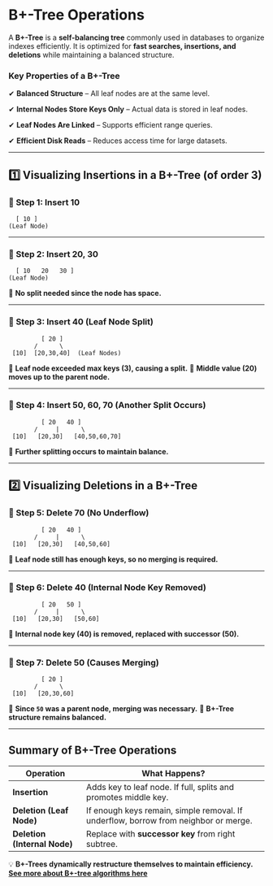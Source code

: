 # **B+-Tree Operations**

A **B+-Tree** is a **self-balancing tree** commonly used in databases to organize indexes efficiently. It is optimized for **fast searches, insertions, and deletions** while maintaining a balanced structure. 

### **Key Properties of a B+-Tree**
✔ **Balanced Structure** – All leaf nodes are at the same level.

✔ **Internal Nodes Store Keys Only** – Actual data is stored in leaf nodes.

✔ **Leaf Nodes Are Linked** – Supports efficient range queries.

✔ **Efficient Disk Reads** – Reduces access time for large datasets.

---

## **1️⃣ Visualizing Insertions in a B+-Tree (of order 3)**

### **📌 Step 1: Insert 10**
```
  [ 10 ]
(Leaf Node)
```


---
### **📌 Step 2: Insert 20, 30**
```
  [ 10   20   30 ]
(Leaf Node)
```



📌 **No split needed since the node has space.**

---
### **📌 Step 3: Insert 40 (Leaf Node Split)**
```
         [ 20 ]
       /      \
 [10]  [20,30,40]  (Leaf Nodes)
```


📌 **Leaf node exceeded max keys (3), causing a split.**
📌 **Middle value (20) moves up to the parent node.**

---
### **📌 Step 4: Insert 50, 60, 70 (Another Split Occurs)**
```
         [ 20   40 ]
       /     |      \
 [10]   [20,30]   [40,50,60,70]
```


📌 **Further splitting occurs to maintain balance.**

---

## **2️⃣ Visualizing Deletions in a B+-Tree**

### **📌 Step 5: Delete 70 (No Underflow)**
```
         [ 20   40 ]
       /     |      \
 [10]   [20,30]   [40,50,60]
```


📌 **Leaf node still has enough keys, so no merging is required.**

---
### **📌 Step 6: Delete 40 (Internal Node Key Removed)**
```
         [ 20   50 ]
       /     |      \
 [10]   [20,30]   [50,60]
```


📌 **Internal node key (40) is removed, replaced with successor (50).**

---
### **📌 Step 7: Delete 50 (Causes Merging)**
```
         [ 20 ]
       /      \
 [10]   [20,30,60]
```


📌 **Since `50` was a parent node, merging was necessary.**
📌 **B+-Tree structure remains balanced.**

---

## **Summary of B+-Tree Operations**
| **Operation** | **What Happens?** |
|--------------|------------------|
| **Insertion** | Adds key to leaf node. If full, splits and promotes middle key. |
| **Deletion (Leaf Node)** | If enough keys remain, simple removal. If underflow, borrow from neighbor or merge. |
| **Deletion (Internal Node)** | Replace with **successor key** from right subtree. |

💡 **B+-Trees dynamically restructure themselves to maintain efficiency.**
**[See more about B+-tree algorithms here](Bplus-tree-operations.md)**

